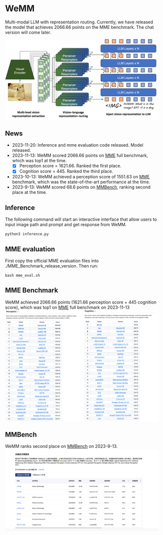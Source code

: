 # WeMM

Multi-modal LLM with representation routing. Currently, we have released the model that achieves 2066.66 points on the MME benchmark. The chat version will come later.

![](./assets/WeMM.png)

## News
+ 2023-11-20: Inference and mme evaluation code released. Model released.
+ 2023-11-13: WeMM scored 2066.66 points on [MME](https://github.com/BradyFU/Awesome-Multimodal-Large-Language-Models/tree/Evaluation) full benchmark, which was top1 at the time. 
  - [x] Perception score = 1621.66. Ranked the first place.
  - [x] Cognition score = 445. Ranked the third place.
+ 2023-10-13: WeMM achieved a perception score of 1551.63 on [MME](https://github.com/BradyFU/Awesome-Multimodal-Large-Language-Models/tree/Evaluation) benchmark, which was the state-of-the-art performance at the time. 
+ 2023-9-13: WeMM scored 68.6 points on [MMBench](https://opencompass.org.cn/leaderboard-multimodal), ranking second place at the time.

## Inference
The following command will start an interactive interface that allow users to input image path and prompt and get response from WeMM.
```
python3 inference.py
```

## MME evaluation
First copy the official MME evaluation files into ./MME_Benchmark_release_version. Then run:
```
bash mme_eval.sh
```

## MME Benchmark
WeMM achieved 2066.66 points (1621.66 perception score + 445 cognition score), which was top1 on [MME](https://github.com/BradyFU/Awesome-Multimodal-Large-Language-Models/tree/Evaluation) full benchmark on 2023-11-13
![](./assets/MME-20231113.png)

## MMBench
WeMM ranks second place on [MMBench](https://opencompass.org.cn/leaderboard-multimodal) on 2023-9-13.
![](./assets/MMBench-0913.png)




